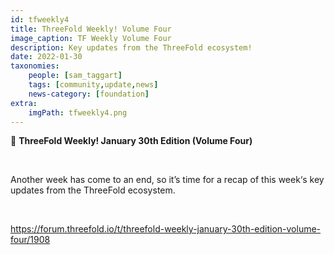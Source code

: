 ```yaml
---
id: tfweekly4
title: ThreeFold Weekly! Volume Four
image_caption: TF Weekly Volume Four
description: Key updates from the ThreeFold ecosystem!
date: 2022-01-30
taxonomies:
    people: [sam_taggart]
    tags: [community,update,news]
    news-category: [foundation]
extra:
    imgPath: tfweekly4.png
---
```


📰 **ThreeFold Weekly! January 30th Edition (Volume Four)**

<br/>

Another week has come to an end, so it’s time for a recap of this week‘s key updates from the ThreeFold ecosystem.

<br/>

https://forum.threefold.io/t/threefold-weekly-january-30th-edition-volume-four/1908